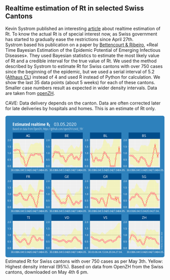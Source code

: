 <html>
  <head>
    <title>Realtime estimation of Rt</title>
    <meta charset="utf-8" />
    <meta http-equiv="expires" content="0">
  <style>
 /* FONTS */
 @import url("https://fonts.googleapis.com/css?family=Open+Sans+Condensed:300,700");
</style>
  </head>
  <body>
    <h2>Realtime estimation of Rt in selected Swiss Cantons</h2>
    <div style="margin-bottom:1em;">Kevin Systrom published an interesting <a href="http://systrom.com/blog/the-metric-we-need-to-manage-covid-19/" target="_blank">article</a> about realtime estimation of Rt. To know the actual Rt is of special interest now, as Swiss government has started to gradually ease the restrictions since April 27th.<br/> Systrom based his publication on a paper by <a href="https://journals.plos.org/plosone/article?id=10.1371/journal.pone.0002185" target="_blank">Bettencourt & Ribeiro</a>, «Real Time Bayesian Estimation of the Epidemic Potential of Emerging Infectious Diseases». They used Bayesian statistics to estimate the most likely value of Rt and a credible interval for the true value of Rt. We used the method described by Systrom to estimate Rt for Swiss cantons with over 750 cases since the beginning of the epidemic, but we used a serial interval of 5.2 (<a href="https://ispmbern.github.io/covid-19/swiss-epidemic-model/" target="_blank">Althaus CL</a>) instead of 4 and used R instead of Python for calculation. We show the last 35 data points (about 5 weeks) for each of these cantons. Smaller case numbers result as expected in wider density intervals. Data are taken from <a href="https://github.com/openZH/covid_19/">openZH</a>.</div>
    <div style="margin-bottom:1em;">CAVE: Data delivery depends on the canton. Data are often corrected later for late deliveries by hospitals and homes. This is an estimate of Rt only.</div>
    <div><img src="/images/rtchcant0305.svg" style="max-height:800px;"></div>
    <div style="font-size:1em;style:italic;">Estimated Rt for Swiss cantons with over 750 cases as per May 3th. Yellow: Highest density interval (95%). Based on data from OpenZH from the Swiss cantons, downloaded on May 4th 6 pm.</div>
